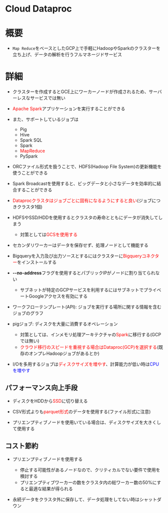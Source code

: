 # Cloud Dataproc

# 概要

- `Map Reduce`をベースとしたGCP上で手軽にHadoopやSparkのクラスターを立ち上げ、データの解析を行うフルマネージドサービス

# 詳細

- クラスターを作成するとGCE上にワーカーノードが作成されるため、サーバーレスなサービスでは無い

- <span style="color: red; ">Apache Spark</span>アプリケーションを実行することができる

- また、サポートしているジョブは
  - Pig
  - Hive
  - Spark SQL
  - Spark
  - <span style="color: red; ">MapReduce</span>
  - PySpark

- ORCファイル形式を扱うことで、HDFS(Hadoop File System)の更新機能を使うことができる

- Spark Broadcastを使用すると、ビッグデータと小さなデータを効率的に結合することができる

- <span style="color: red; ">Dataprocクラスタはジョブごとに固有になるようにすると良い</span>(ジョブにつきクラスタ1個)

- HDFSやSSD/HDDを使用するとクラスタの寿命とともにデータが消失してしまう
  - 対策としては<span style="color: red; ">GCSを使用する</span>

- セカンダリワーカーはデータを保存せず、処理ノードとして機能する

- Bigqueryを入力及び出力ソースとするにはクラスターに<span style="color: red; ">Bigqueryコネクター</span>をインストールする

- **--no-address**フラグを使用するとパブリックIPがノードに割り当てられない
  - サブネットが特定のGCPサービスを利用するにはサブネットでプライベートGoogleアクセスを有効にする

- ワークフローテンプレート(API): ジョブを実行する場所に関する情報を含むジョブのグラフ

- pigジョブ: ディスクを大量に消費するオペレーション
  - 対策としては、インメモリ処理アーキテクチャの<span style="color: red; ">Spark</span>に移行する(GCPでは無い)
  - <span style="color: red; ">クラウド移行のスピードを重視する場合はDataproc(GCP)を選択する</span>(既存のオンプレHadoopジョブがあるとか)

- I/Oを多用するジョブは<span style="color: red; ">ディスクサイズを増やす</span>、計算能力が低い時は<span style="color: blue; ">CPUを増やす</span>

## パフォーマンス向上手段

- ディスクをHDDから<span style="color: red; ">SSD</span>に切り替える

- CSV形式よりも<span style="color: red; ">parquet形式</span>のデータを使用する(ファイル形式に注意)

- プリエンプティブノードを使用いている場合は、ディスクサイズを大きくして使用する

## コスト節約

- プリエンプティブノードを使用する
  - 停止する可能性があるノードなので、クリティカルでない要件で使用を検討する
  - プリエンプティブワーカーの数をクラスタ内の総ワーカー数の50%にすると最適な結果が得られる

- 永続データをクラスタ外に保存して、データ処理をしてない時はシャットダウン